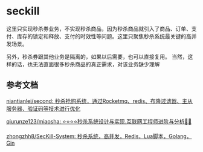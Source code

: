 # seckill

这里只实现秒杀券业务，不实现秒杀商品，因为秒杀商品就引入了商品、订单、支付、库存的锁定和释放、支付的时效性等问题。这里只聚焦秒杀系统最关键的高并发场景。

另外，秒杀券跟其他业务是隔离的，如果以后需要，也可以直接复用。 当然，这样的话，也无法直面很多秒杀商品的真正需求，对该业务缺少理解

## 参考文档

[niantianlei/second: 秒杀抢购系统，通过Rocketmq、redis、布隆过滤器、主从服务器、验证码等技术进行优化](https://github.com/niantianlei/second)

[qiurunze123/miaosha: ⭐⭐⭐⭐秒杀系统设计与实现.互联网工程师进阶与分析🙋🐓](https://github.com/qiurunze123/miaosha)

[zhongzhh8/SecKill-System: 秒杀系统，高并发，Redis，Lua脚本，Golang，Gin](https://github.com/zhongzhh8/SecKill-System)
